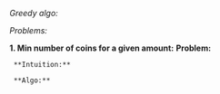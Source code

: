 *Greedy algo:*


*Problems:*

**1. Min number of coins for a given amount:**
     **Problem:**

     **Intuition:**

     **Algo:**